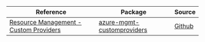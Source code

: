 | Reference | Package | Source |
|---|---|---|
|[Resource Management - Custom Providers](mgmt-customproviders-readme.md)|[azure-mgmt-customproviders](https://pypi.org/project/azure-mgmt-customproviders)|[Github](https://github.com/Azure/azure-sdk-for-python/blob/main/sdk/customproviders/azure-mgmt-customproviders)|
